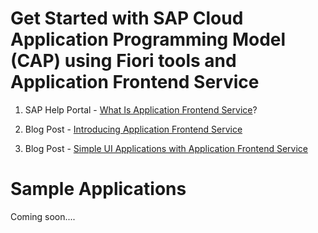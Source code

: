 # Get Started with SAP Cloud Application Programming Model (CAP) using Fiori tools and Application Frontend Service

1. SAP Help Portal - [What Is Application Frontend Service](https://help.sap.com/docs/application-frontend-service/application-frontend-service/what-is-application-frontend-service?version=Cloud)?

2. Blog Post - [Introducing Application Frontend Service](https://community.sap.com/t5/technology-blog-posts-by-sap/introducing-application-frontend-service/ba-p/14091408)

3. Blog Post - [Simple UI Applications with Application Frontend Service](https://community.sap.com/t5/technology-blog-posts-by-sap/simple-ui-applications-with-application-frontend-service/ba-p/14096009)

# Sample Applications

Coming soon....







